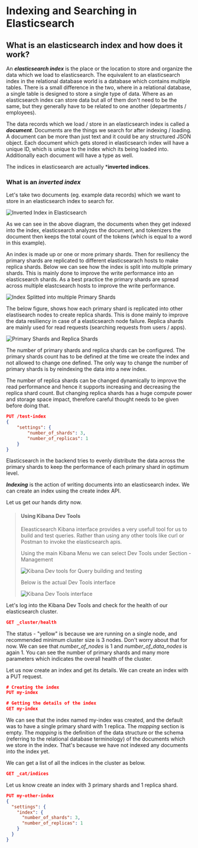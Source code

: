 # Indexing and Searching in Elasticsearch

## What is an elasticsearch index and how does it work? 

An ***elasticsearch index*** is the place or the location to store and organize the data which we load to elasticsearch. The equivalent to an elasticsearch index in the relational database world is a database which contains multiple tables. There is a small difference in the two, where in a relational database, a single table is designed to store a single type of data. Where as an elasticsearch index can store data but all of them don't need to be the same, but they generally have to be related to one another (departments / employees). 

The data records which we load / store in an elasticsearch index is called a ***document***. Documents are the things we search for after indexing / loading. A document can be more than just text and it could be any structured JSON object. Each document which gets stored in elasticsearch index will have a unique ID, which is unique to the index which its being loaded into. Additionally each document will have a type as well. 

The indices in elasticsearch are actually ***inverted indices**. 

### What is an ***inverted index***

Let's take two documents (eg. example data records) which we want to store in an elasticsearch index to search for. 

![Inverted Index in Elasticsearch](/indexing-searching/images/inverted-index.png)

As we can see in the above diagram, the documents when they get indexed into the index, elasticsearch analyzes the document, and tokenizers the document then keeps the total count of the tokens (which is equal to a word in this example). 

An index is made up or one or more primary shards. Then for resiliency the primary shards are replicated to different elasticsearach hosts to make replica shards. Below we can see how the index is split into multiple primary shards. This is mainly done to improve the write performance into an elasticsearch shards. As a best practice the primary shards are spread across multiple elastcsearch hosts to improve the write performance.

![Index Splitted into multiple Primary Shards](/indexing-searching/images/index-splitted-into-primary-shards.png)

The below figure, shows how each primary shard is replicated into other elastisearch nodes to create replica shards. This is done mainly to improve the data resiliency in case of a elasticsearch node failure. Replica shards are mainly used for read requests (searching requests from users / apps).

![Primary Shards and Replica Shards](/indexing-searching/images/primary-shards-replica-shards.png)

The number of primary shards and replica shards can be configured. The primary shards count has to be defined at the time we create the index and not allowed to change one defined. The only way to change the number of primary shards is by reindexing the data into a new index. 

The number of replica shards can be changed dynamically to improve the read performance and hence it supports increasing and decreasing the replica shard count. But changing replica shards has a huge compute power and storage space impact, therefore careful thought needs to be given before doing that. 

```json
PUT /test-index
{
    "settings": {
        "number_of_shards": 3,
        "number_of_replicas": 1
    }
}
```

Elasticsearch in the backend tries to evenly distribute the data across the primary shards to keep the performance of each primary shard in optimum level. 

***Indexing*** is the action of writing documents into an elasticsearch index. We can create an index using the create index API. 

Let us get our hands dirty now. 

> #### Using Kibana Dev Tools
> Eleasticsearch Kibana interface provides a very usefull tool for us to build and test queries. Rather than using any other tools like curl or Postman to invoke the elasticsearch apis. 
> 
> Using the main Kibana Menu we can select Dev Tools under Section - Management 
>
> ![Kibana Dev tools for Query building and testing](/indexing-searching/images/kibana-dev-tools-in-main-kibana-menu.png)
>
> Below is the actual Dev Tools interface
> 
> ![Kibana Dev Tools interface](/indexing-searching/images/kibana-dev-tools-interface.png) 
>

Let's log into the Kibana Dev Tools and check for the health of our elasticsearch cluster. 

```JSON
GET _cluster/health
```

The status - "yellow" is because we are running on a single node, and recommended minimum cluster size is 3 nodes. Don't worry about that for now. We can see that *number_of_nodes* is 1 and *number_of_data_nodes* is again 1. You can see the number of primary shards and many more parameters which indicates the overall health of the cluster. 

Let us now create an index and get its details. We can create an index with a PUT request. 

```json
# Creating the index
PUT my-index

# Getting the details of the index
GET my-index
```
We can see that the index named my-index was created, and the default was to have a single primary shard with 1 replica. The *mapping* section is empty. The *mapping* is the definition of the data structure or the schema (referring to the relational database terminology) of the documents which we store in the index. That's because we have not indexed any documents into the index yet. 

We can get a list of all the indices in the cluster as below. 

```json
GET _cat/indices
```

Let us know create an index with 3 primary shards and 1 replica shard. 

```json
PUT my-other-index
{
  "settings": {
    "index": {
      "number_of_shards": 3,
      "number_of_replicas": 1
    }
  }
}
```